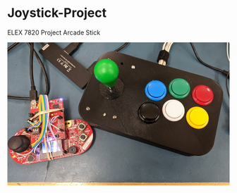 # Joystick-Project

ELEX 7820 Project
Arcade Stick

![Main Image](https://github.com/jle-santos/Joystick-Project/blob/master/Arcade_stick.png)
